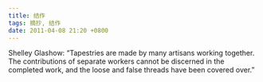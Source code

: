```yaml
---
title: 结作
tags: 摘抄, 结作
date: 2011-04-08 21:20 +0800
---
```



Shelley Glashow: “Tapestries are made by many artisans working together. The contributions of separate workers cannot be discerned in the completed work, and the loose and false threads have been covered over.”

